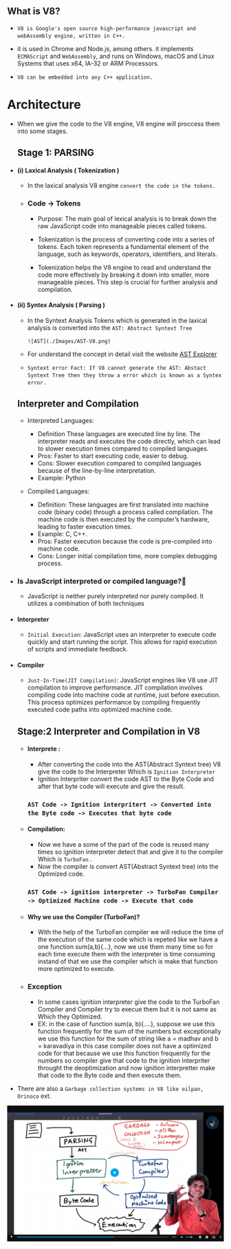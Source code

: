 ## What is V8?

- `V8 is Google's open source high-performance javascript and webAssembly engine, written in C++.`
- it is used in Chrome and Node.js, among others. it implements `ECMAScript` and `WebAssembly`, and runs on Windows, macOS and Linux Systems that uses x64, IA-32 or ARM Processors.

- `V8 can be embedded into any C++ application.`

# Architecture

- When we give the code to the V8 engine, V8 engine will proccess them into some stages.

  ## Stage 1: PARSING

- #### (i) Laxical Analysis ( Tokenization )

  - In the laxical analysis V8 engine `convert the code in the tokens.`

  - ### Code -> Tokens

    - Purpose The main goal of lexical analysis is to break down the raw JavaScript
        code into manageable pieces called tokens.

    - Tokenization is the process of converting code into a series of
        tokens. Each token represents a fundamental element of the language, such
        as keywords, operators, identifiers, and literals.

    - Tokenization helps the V8 engine to read and understand
        the code more effectively by breaking it down into smaller, more manageable
        pieces. This step is crucial for further analysis and compilation.

- #### (ii) Syntex Analysis ( Parsing )

  - In the Syntext Analysis Tokens which is generated in the laxical analysis is converted into the `AST: Abstract Syntext Tree`

        ![AST](./Images/AST-V8.png)

  - For understand the concept in detail visit the website [AST Explorer](https://astexplorer.net/)

  - `Syntext error Fact: If V8 cannot generate the AST: Abstact Syntext Tree then they throw a error which is known as a Syntex error.`

  ## Interpreter and Compilation

  - Interpreted Languages:
    - Definition These languages are executed line by line. The interpreter reads  and executes the code directly, which can lead to slower execution times compared to compiled languages.
    - Pros: Faster to start executing code, easier to debug.
    - Cons: Slower execution compared to compiled languages because of the line-by-line interpretation.
    - Example: Python

  - Compiled Languages:
    - Definition: These languages are first translated into machine code (binary
        code) through a process called compilation. The machine code is then
        executed by the computerʼs hardware, leading to faster execution times.
    - Example: C, C++.
    - Pros: Faster execution because the code is pre-compiled into machine code.
    - Cons: Longer initial compilation time, more complex debugging process.

- ### Is JavaScript interpreted or compiled language?🤨

  - JavaScript is neither purely interpreted nor purely compiled. It utilizes a combination of both techniques

- #### Interpreter

    - `Initial Execution`: JavaScript uses an interpreter to execute code quickly and start running the script. This allows for rapid execution of scripts and immediate feedback.

- #### Compiler

    - `Just-In-Time(JIT Compilation)`: JavaScript engines like V8 use JIT compilation to improve performance. JIT compilation involves compiling code into machine code at runtime, just before execution. This process optimizes performance by compiling frequently executed code paths into optimized machine code.

    ## Stage:2  Interpreter and Compilation in V8

    - #### Interprete : 
        - After converting the code into the AST(Abstract Syntext tree) V8 give the code to the Interpreter Which is `Ignition Interpreter`
        - Ignition Interpriter convert the code AST to the Byte Code and after that byte code will execute and give the result.
        ### `AST Code -> Ignition interpritert -> Converted into the Byte code -> Executes that byte code`

    - #### Compilation:
        - Now we have a some of the part of the code is reused many times so ignition interpreter detect that and give it to the compiler Which is `TurboFan` .
        - Now the compiler is convert AST(Abstract Syntext tree) into the Optimized code. 

        ### `AST Code -> ignition interpreter -> TurboFan Compiler -> Optimized Machine code -> Execute that code`

    - #### Why we use the Compiler (TurboFan)?
        - With the help of the TurboFan compiler we will reduce the time of the execution of the same code which is repeted like we have a one function sum(a,b){...}, now we use them many time so for each time execute them with the interpreter is time consuming instand of that we use the compiler which is make that function more optimized to execute. 

    - ### Exception
      - In some cases ignition interpreter give the code to the TurboFan Compiler and Compiler try to execue them but it is not same as Which they Optimized. 
      - EX: in the case of function sum(a, b){....}, suppose we use this function frequently for the sum of the numbers but exceptionally we use this function for the sum of string like a = madhav and b = karavadiya in this case compiler does not have a optimized code for that because we use this function frequently for the numbers so compiler give that code to the ignition interpriter throught the deoptimization and now ignition interpretter make that code to the Byte code and then execute them. 

- There are also a `Garbage collection systems in V8 like oilpan, Orinoco` ext. 

![v8](./Images/V8.png)

